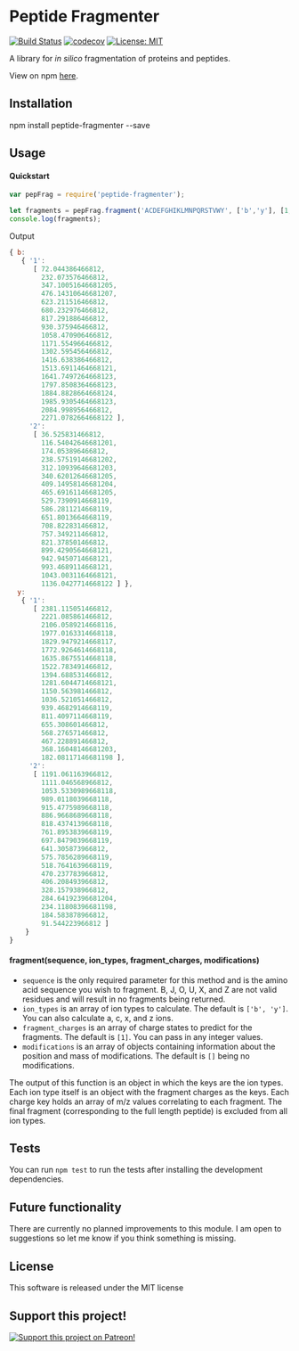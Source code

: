 # Peptide Fragmenter

[![Build Status](https://travis-ci.org/emptyport/peptide-fragmenter.svg?branch=master)](https://travis-ci.org/emptyport/peptide-fragmenter)
[![codecov](https://codecov.io/gh/emptyport/peptide-fragmenter/branch/master/graph/badge.svg)](https://codecov.io/gh/emptyport/peptide-fragmenter)
[![License: MIT](https://img.shields.io/badge/License-MIT-yellow.svg)](https://opensource.org/licenses/MIT)

A library for *in silico* fragmentation of proteins and peptides.

View on npm [here](https://www.npmjs.com/package/peptide-fragmenter).


## Installation
npm install peptide-fragmenter --save

## Usage
#### Quickstart
``` javascript
var pepFrag = require('peptide-fragmenter');

let fragments = pepFrag.fragment('ACDEFGHIKLMNPQRSTVWY', ['b','y'], [1,2], [{'position': 1, 'mass': 57.02}]);
console.log(fragments);
```

Output
``` javascript
{ b: 
   { '1': 
      [ 72.044386466812,
        232.073576466812,
        347.10051646681205,
        476.14310646681207,
        623.211516466812,
        680.232976466812,
        817.291886466812,
        930.375946466812,
        1058.470906466812,
        1171.554966466812,
        1302.595456466812,
        1416.638386466812,
        1513.6911464668121,
        1641.7497264668123,
        1797.8508364668123,
        1884.8828664668124,
        1985.9305464668123,
        2084.998956466812,
        2271.0782664668122 ],
     '2': 
      [ 36.525831466812,
        116.54042646681201,
        174.053896466812,
        238.57519146681202,
        312.10939646681203,
        340.62012646681205,
        409.14958146681204,
        465.69161146681205,
        529.7390914668119,
        586.2811214668119,
        651.8013664668119,
        708.822831466812,
        757.349211466812,
        821.378501466812,
        899.4290564668121,
        942.9450714668121,
        993.4689114668121,
        1043.0031164668121,
        1136.0427714668122 ] },
  y: 
   { '1': 
      [ 2381.115051466812,
        2221.085861466812,
        2106.0589214668116,
        1977.0163314668118,
        1829.9479214668117,
        1772.9264614668118,
        1635.8675514668118,
        1522.783491466812,
        1394.688531466812,
        1281.6044714668121,
        1150.563981466812,
        1036.521051466812,
        939.4682914668119,
        811.4097114668119,
        655.308601466812,
        568.276571466812,
        467.228891466812,
        368.16048146681203,
        182.08117146681198 ],
     '2': 
      [ 1191.061163966812,
        1111.046568966812,
        1053.5330989668118,
        989.0118039668118,
        915.4775989668118,
        886.9668689668118,
        818.4374139668118,
        761.8953839668119,
        697.8479039668119,
        641.305873966812,
        575.7856289668119,
        518.7641639668119,
        470.237783966812,
        406.208493966812,
        328.157938966812,
        284.64192396681204,
        234.11808396681198,
        184.583878966812,
        91.544223966812 ] 
    } 
}
```

#### fragment(sequence, ion_types, fragment_charges, modifications)
* `sequence` is the only required parameter for this method and is the amino acid sequence you wish to fragment. B, J, O, U, X, and Z are not valid residues and will result in no fragments being returned.
* `ion_types` is an array of ion types to calculate. The default is ```['b', 'y']```. You can also calculate a, c, x, and z ions.
* `fragment_charges` is an array of charge states to predict for the fragments. The default is ```[1]```. You can pass in any integer values.
* `modifications` is an array of objects containing information about the position and mass of modifications. The default is ```[]``` being no modifications.

The output of this function is an object in which the keys are the ion types. Each ion type itself is an object with the fragment charges as the keys. Each charge key holds an array of m/z values correlating to each fragment. The final fragment (corresponding to the full length peptide) is excluded from all ion types.

## Tests
You can run `npm test` to run the tests after installing the development dependencies. 

## Future functionality
There are currently no planned improvements to this module. I am open to suggestions so let me know if you think something is missing.

## License
This software is released under the MIT license

## Support this project!

[![Support this project on Patreon!](https://c5.patreon.com/external/logo/become_a_patron_button.png)](https://www.patreon.com/MikeTheBiochem)
